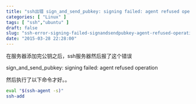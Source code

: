 ```yaml
---
title: "ssh出错 sign_and_send_pubkey: signing failed: agent refused operation"
categories: [ "Linux" ]
tags: [ "ssh","ubuntu" ]
draft: false
slug: "ssh-error-signing-failed-signandsendpubkey-agent-refused-operation"
date: "2015-03-28 22:28:00"
---
```


在服务器添加完公钥之后，ssh服务器然后报了这个错误

sign_and_send_pubkey: signing failed: agent refused operation

然后执行了以下命令才好。。
```bash
eval "$(ssh-agent -s)"
ssh-add
```
